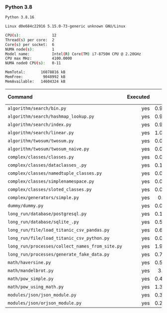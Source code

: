 ### **Python 3.8**

```bash
Python 3.8.16

Linux d0e684c22916 5.15.0-73-generic unknown GNU/Linux

CPU(s):              12
Thread(s) per core:  2
Core(s) per socket:  6
NUMA node(s):        1
Model name:          Intel(R) Core(TM) i7-8750H CPU @ 2.20GHz
CPU max MHz:         4100.0000
NUMA node0 CPU(s):   0-11

MemTotal:       16078816 kB
MemFree:         9048992 kB
MemAvailable:   14604324 kB
```

| Command | Executed | Mean [s] | Stddev [s] | Median [s] | Min [s] | Max [s] | Memory [MB] |
|:---|---:|---:|---:|---:|---:|---:|---:|
| `algorithm/search/bin.py` | yes | 0.97154 | 0.01587 | 0.97159 | 0.95051 | 1.00039 | 28.25234 |
| `algorithm/search/hashmap_lookup.py` | yes | 0.96689 | 0.01009 | 0.96676 | 0.9526 | 0.97942 | 28.93828 |
| `algorithm/search/index.py` | yes | 0.98649 | 0.02399 | 0.976 | 0.96105 | 1.0348 | 28.25391 |
| `algorithm/search/linear.py` | yes | 1.03096 | 0.01073 | 1.031 | 1.01148 | 1.04557 | 28.51289 |
| `algorithm/twosum/twosum.py` | yes | 0.07074 | 0.00035 | 0.07074 | 0.07018 | 0.07132 | 20.56836 |
| `algorithm/twosum/twosum_naive.py` | yes | 0.07078 | 0.00041 | 0.07073 | 0.07036 | 0.07163 | 20.41367 |
| `complex/classes/classes.py` | yes | 0.03866 | 0.00033 | 0.03855 | 0.03827 | 0.03927 | 20.03711 |
| `complex/classes/dataclasses_.py` | yes | 0.10419 | 0.00163 | 0.10445 | 0.10183 | 0.10593 | 20.48242 |
| `complex/classes/namedtuple_classes.py` | yes | 0.08045 | 0.00043 | 0.08045 | 0.07986 | 0.08101 | 20.33477 |
| `complex/classes/simplenamespace.py` | yes | 0.03999 | 0.00048 | 0.03982 | 0.03948 | 0.04116 | 20.37148 |
| `complex/classes/sloted_classes.py` | yes | 0.03869 | 0.00035 | 0.03865 | 0.03813 | 0.03917 | 20.76836 |
| `complex/generators/simple.py` | yes | 0.0563 | 0.00032 | 0.05625 | 0.05586 | 0.05675 | 20.36836 |
| `dummy/dummy.py` | yes | 0.02834 | 0.00035 | 0.02823 | 0.02799 | 0.02896 | 20.13633 |
| `long_run/database/postgresql.py` | yes | 0.14133 | 0.00068 | 0.14135 | 0.14023 | 0.14239 | 24.73008 |
| `long_run/database/sqlite_.py` | yes | 0.56303 | 0.00954 | 0.55996 | 0.5564 | 0.58865 | 65.01133 |
| `long_run/file/load_titanic_csv_pandas.py` | yes | 0.60245 | 0.00604 | 0.59942 | 0.59774 | 0.61373 | 63.65117 |
| `long_run/file/load_titanic_csv_python.py` | yes | 0.06666 | 0.00285 | 0.06575 | 0.06512 | 0.07463 | 20.58594 |
| `long_run/processes/collect_names_from_site.py` | yes | 1.94163 | 0.07935 | 1.94159 | 1.82564 | 2.06041 | 44.27305 |
| `long_run/processes/generate_fake_data.py` | yes | 0.75937 | 0.00738 | 0.75646 | 0.75294 | 0.77603 | 65.46211 |
| `math/haversine.py` | yes | 0.56177 | 0.01852 | 0.5607 | 0.54392 | 0.60377 | 20.45391 |
| `math/mandelbrot.py` | yes | 3.1009 | 0.04122 | 3.11555 | 3.00851 | 3.13243 | 35.00391 |
| `math/pow_simple.py` | yes | 0.43264 | 0.01083 | 0.42817 | 0.42182 | 0.44814 | 20.31602 |
| `math/pow_using_math.py` | yes | 1.33971 | 0.04316 | 1.32481 | 1.30259 | 1.42826 | 20.43281 |
| `modules/json/json_module.py` | yes | 0.36112 | 0.00735 | 0.36067 | 0.35271 | 0.37876 | 21.0957 |
| `modules/json/orjson_module.py` | yes | 0.22082 | 0.01107 | 0.21792 | 0.21319 | 0.25057 | 21.25703 |
